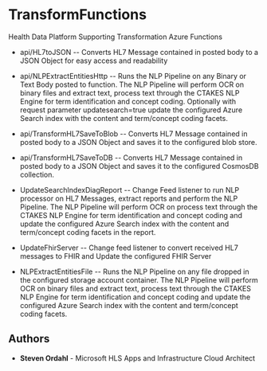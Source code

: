 # TransformFunctions

Health Data Platform Supporting Transformation Azure Functions

+ api/HL7toJSON -- Converts HL7 Message contained in posted body to a JSON Object for easy access and readability

+ api/NLPExtractEntitiesHttp -- Runs the NLP Pipeline on any Binary or Text Body posted to function.  The NLP Pipeline will perform OCR on binary files and extract text, process text through the CTAKES NLP Engine for term identification and concept coding. Optionally with request parameter updatesearch=true update the configured Azure Search index with the content and term/concept coding facets.

+ api/TransformHL7SaveToBlob -- Converts HL7 Message contained in posted body to a JSON Object and saves it to the configured blob store.

+ api/TransformHL7SaveToDB -- Converts HL7 Message contained in posted body to a JSON Object and saves it to the configured CosmosDB collection.

+ UpdateSearchIndexDiagReport -- Change Feed listener to run NLP processor on HL7 Messages, extract reports and perform the NLP Pipeline. The NLP Pipeline will perform OCR on process text through the CTAKES NLP Engine for term identification and concept coding and update the configured Azure Search index with the content and term/concept coding facets in the report.

+ UpdateFhirServer -- Change feed listener to convert received HL7 messages to FHIR and Update the configured FHIR Server

+ NLPExtractEntitiesFile -- Runs the NLP Pipeline on any file dropped in the configured storage account container.  The NLP Pipeline will perform OCR on binary files and extract text, process text through the CTAKES NLP Engine for term identification and concept coding and update the configured Azure Search index with the content and term/concept coding facets.


## Authors

* **Steven Ordahl** - Microsoft HLS Apps and Infrastructure Cloud Architect
